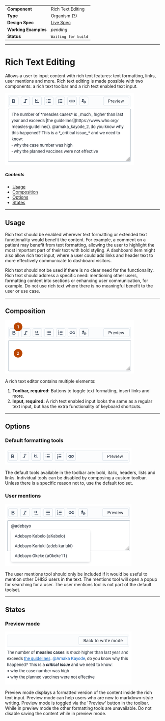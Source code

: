 |                      |                                                              |
| -------------------- | ------------------------------------------------------------ |
| **Component**        | Rich Text Editing                                            |
| **Type**             | Organism ([?](http://atomicdesign.bradfrost.com/chapter-2/)) |
| **Design Spec**      | [Live Spec](https://sleepy-yalow-3c0c76.netlify.com/)        |
| **Working Examples** | _pending_                                                    |
| **Status**           | `Waiting for build`                                          |

---

# Rich Text Editing

Allows a user to input content with rich text features: text formatting, links, user mentions and more. Rich text editing is made possible with two components: a rich text toolbar and a rich text enabled text input.

![](../images/rich-text.png)

##### Contents

- [Usage](#usage)
- [Composition](#composition)
- [Options](#options)
- [States](#states)
<!-- - [Examples in use](#examples-in-use) -->

---

## Usage

Rich text should be enabled wherever text formatting or extended text functionality would benefit the content. For example, a comment on a patient may benefit from text formatting, allowing the user to highlight the most important part of their text with bold styling. A dashboard item might also allow rich text input, where a user could add links and header text to more effectively communicate to dashboard visitors.

Rich text should not be used if there is no clear need for the functionality. Rich text should address a specific need: mentioning other users, formatting content into sections or enhancing user communication, for example. Do not use rich text where there is no meaningful benefit to the user or use case.

---

## Composition

![](../images/rt-composition.png)

A rich text editor contains multiple elements:

1. **Toolbar, required:** Buttons to toggle text formatting, insert links and more.
2. **Input, required:** A rich text enabled input looks the same as a regular text input, but has the extra functionality of keyboard shortcuts.

---

## Options

### Default formatting tools

![](../images/rt-tools.png)

The default tools available in the toolbar are: bold, italic, headers, lists and links. Individual tools can be disabled by composing a custom toolbar. Unless there is a specific reason not to, use the default toolset.

### User mentions

![](../images/rt-mentions.png)

The user mentions tool should only be included if it would be useful to mention other DHIS2 users in the text. The mentions tool will open a popup for searching for a user. The user mentions tool is not part of the default toolset.

---

## States

### Preview mode

![](../images/rt-preview.png)

Preview mode displays a formatted version of the content inside the rich text input. Preview mode can help users who are new to markdown-style writing. Preview mode is toggled via the 'Preview' button in the toolbar. While in preview mode the other formatting tools are unavailable. Do not disable saving the content while in preview mode.

<!-- --- -->

<!-- ## Examples in use -->

<!-- ![](../images/-example.png) -->

<!-- *~explain why this was the right component to use in this use case~* -->
